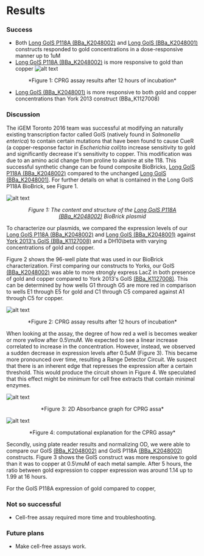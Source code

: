 # Results

### Success

* Both [Long GolS P118A (BBa_K2048002)](http://parts.igem.org/wiki/index.php?title=Part:BBa_K2048002) and [Long GolS (BBa_K2048001)](http://parts.igem.org/wiki/index.php?title=Part:BBa_K2048001) constructs responded to gold concentrations in a dose-responsive manner up to 1uM 
* [Long GolS P118A (BBa_K2048002)](http://parts.igem.org/wiki/index.php?title=Part:BBa_K2048002) is more responsive to gold than copper
![alt text](http://parts.igem.org/wiki/images/6/60/Igem_2016_Gold_Copper_Cell_Assay.jpeg)
<center>*Figure 1: CPRG assay results after 12 hours of incubation*</center>

* [Long GolS (BBa_K2048001)](http://parts.igem.org/wiki/index.php?title=Part:BBa_K2048001) is more responsive to both gold and copper concentrations than York 2013 construct (BBa_K1127008)

### Discussion

The iGEM Toronto 2016 team was successful at modifying an naturally existing transcription factor called GolS (natively found in *Salmonella enterica*) to contain certain mutations that have been found to cause CueR (a copper-response factor in *Escherichia coli*)to increase sensitivity to gold and significantly decrease it's sensitivity to copper. This modification was due to an amino acid change from proline to alanine at site 118. This successful synthetic change can be found composite BioBricks, [Long GolS P118A (BBa_K2048002)](http://parts.igem.org/wiki/index.php?title=Part:BBa_K2048002) compared to the unchanged [Long GolS (BBa_K2048001)](http://parts.igem.org/wiki/index.php?title=Part:BBa_K2048001). For further details on what is contained in the Long GolS P118A BioBrick, see Figure 1.

![alt text](http://parts.igem.org/wiki/images/4/49/GolSP118APlasmid.png)<center>*Figure 1: The content and structure of the [Long GolS P118A (BBa_K2048002)](http://parts.igem.org/wiki/index.php?title=Part:BBa_K2048002) BioBrick plasmid*</center>

To characterize our plasmids, we compared the expression levels of our [Long GolS P118A (BBa_K2048002)](http://parts.igem.org/wiki/index.php?title=Part:BBa_K2048002) and [Long GolS (BBa_K2048001)](http://parts.igem.org/wiki/index.php?title=Part:BBa_K2048001) against [York 2013's GolS (BBa_K1127008)](http://parts.igem.org/Part:BBa_K1127008) and a DH10\beta with varying concentrations of gold and copper. 

Figure 2 shows the 96-well plate that was used in our BioBrick characterization. First comparing our constructs to Yorks, our GolS [(BBa_K2048002)](http://parts.igem.org/wiki/index.php?title=Part:BBa_K2048001) was able to more strongly express LacZ in both presence of gold and copper compared to York 2013's GolS [(BBa_K1127008)](http://parts.igem.org/Part:BBa_K1127008). This can be determined by how wells G1 through G5 are more red in comparison to wells E1 through E5 for gold and C1 through C5 compared against A1 through C5 for copper. 

![alt text](http://parts.igem.org/wiki/images/6/60/Igem_2016_Gold_Copper_Cell_Assay.jpeg)
<center>*Figure 2: CPRG assay results after 12 hours of incubation*</center>

When looking at the assay, the degree of how red a well is becomes weaker or more ywllow after 0.5\muM. We expected to see a linear increase correlated to increase in the concentration. However, instead, we observed a sudden decrease in expression levels after 0.5uM (Figure 3). This became more pronounced over time, resulting a Range Detector Circuit. We suspect that there is an inherent edge that represses the expression after a certain threshold. This would produce the circuit shown in Figure 4. We speculated that this effect might be minimum for cell free extracts that contain minimal enzymes.

![alt text](http://parts.igem.org/wiki/images/1/11/2016_iGem_Toronto_GolS_2D.png)
<center>*Figure 3: 2D Absorbance graph for CPRG assa*</center>

![alt text](http://parts.igem.org/wiki/images/6/60/Igem_2016_Circuit_Diagram.png)
<center>*Figure 4: computational explanation for the CPRG assay*</center>

Secondly, using plate reader results and normalizing OD, we were able to compare our GolS [(BBa_K2048002)](http://parts.igem.org/wiki/index.php?title=Part:BBa_K2048001) and GolS P118A [(BBa_K2048002)](http://parts.igem.org/wiki/index.php?title=Part:BBa_K2048002) constructs. Figure 3 shows the GolS construct was more responsive to gold than it was to copper at 0.5\muM of each metal sample. After 5 hours, the ratio between gold expression to copper expression was around 1.14 up to 1.99 at 16 hours. 

For the GolS P118A expression of gold compared to copper, 


### Not so successful

* Cell-free assay required more time and troubleshooting.

### Future plans

* Make cell-free assays work.


<!--INGORE THIS STUFF, THIS FOR ME TO FINISH LATER WHEN I HAS ALL EXCEL FILES-->



<!--These 
Here you can describe the results of your project and your future plans.

What should this page contain?

*   Clearly and objectively describe the results of your work.
*   Future plans for the project
*   Considerations for replicating the experiments

Project Achievements

You can also include a list of bullet points (and links) of the successes and failures you have had over your summer. It is a quick reference page for the judges to see what you achieved during your summer.

*   A list of linked bullet points of the successful results during your project
*   A list of linked bullet points of the unsuccessful results during your project. This is about being scientifically honest. If you worked on an area for a long time with no success, tell us so we know where you put your effort.

Inspiration

See how other teams presented their results.

*   [2014 TU Darmstadt](http://2014.igem.org/Team:TU_Darmstadt/Results/Pathway)
*   [2014 Imperial](http://2014.igem.org/Team:Imperial/Results)
*   [2014 Paris Bettencourt](http://2014.igem.org/Team:Paris_Bettencourt/Results)
-->
